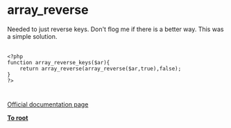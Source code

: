 # array_reverse



Needed to just reverse keys. Don&apos;t flog me if there is a better way. This was a simple solution.<br><br>

```
<?php
function array_reverse_keys($ar){
    return array_reverse(array_reverse($ar,true),false);
}
?>
```
  

#

[Official documentation page](https://www.php.net/manual/en/function.array-reverse.php)

**[To root](/README.md)**